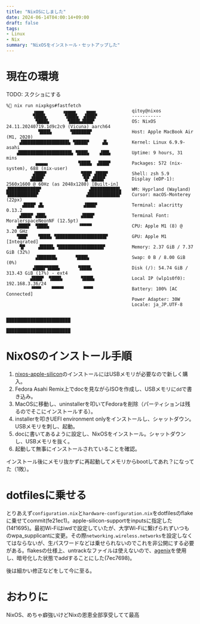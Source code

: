 ```yaml
---
title: "NixOSにしました"
date: 2024-06-14T04:00:14+09:00
draft: false
tags:
- Linux
- Nix
summary: "NixOSをインストール・セットアップした"
---
```


# 現在の環境

TODO: スクショにする
```
% nix run nixpkgs#fastfetch
          ▗▄▄▄       ▗▄▄▄▄    ▄▄▄▖             qitoy@nixos
          ▜███▙       ▜███▙  ▟███▛             -----------
           ▜███▙       ▜███▙▟███▛              OS: NixOS 24.11.20240719.1d9c2c9 (Vicuna) aarch64
            ▜███▙       ▜██████▛               Host: Apple MacBook Air (M1, 2020)
     ▟█████████████████▙ ▜████▛     ▟▙         Kernel: Linux 6.9.9-asahi
    ▟███████████████████▙ ▜███▙    ▟██▙        Uptime: 9 hours, 31 mins
           ▄▄▄▄▖           ▜███▙  ▟███▛        Packages: 572 (nix-system), 688 (nix-user)
          ▟███▛             ▜██▛ ▟███▛         Shell: zsh 5.9
         ▟███▛               ▜▛ ▟███▛          Display (eDP-1): 2560x1600 @ 60Hz (as 2048x1280) [Built-in]
▟███████████▛                  ▟██████████▙    WM: Hyprland (Wayland)
▜██████████▛                  ▟███████████▛    Cursor: macOS-Monterey (22px)
      ▟███▛ ▟▙               ▟███▛             Terminal: alacritty 0.13.2
     ▟███▛ ▟██▙             ▟███▛              Terminal Font: MoralerspaceNeonNF (12.5pt)
    ▟███▛  ▜███▙           ▝▀▀▀▀               CPU: Apple M1 (8) @ 3.20 GHz
    ▜██▛    ▜███▙ ▜██████████████████▛         GPU: Apple M1 [Integrated]
     ▜▛     ▟████▙ ▜████████████████▛          Memory: 2.37 GiB / 7.37 GiB (32%)
           ▟██████▙       ▜███▙                Swap: 0 B / 8.00 GiB (0%)
          ▟███▛▜███▙       ▜███▙               Disk (/): 54.74 GiB / 313.43 GiB (17%) - ext4
         ▟███▛  ▜███▙       ▜███▙              Local IP (wlp1s0f0): 192.168.3.36/24
         ▝▀▀▀    ▀▀▀▀▘       ▀▀▀▘              Battery: 100% [AC Connected]
                                               Power Adapter: 30W
                                               Locale: ja_JP.UTF-8

                                               ████████████████████████
                                               ████████████████████████
```

# NixOSのインストール手順

1. [nixos-apple-silicon](https://github.com/tpwrules/nixos-apple-silicon)のインストールにはUSBメモリが必要なので新しく購入。
1. Fedora Asahi Remix上でdocを見ながらISOを作成し、USBメモリに`dd`で書き込み。
1. MacOSに移動し、uninstallerを叩いてFedoraを削除（パーティションは残るのでそこにインストールする）。
1. installerを叩きUEFI environment onlyをインストールし、シャットダウン。USBメモリを刺し、起動。
1. docに書いてあるように設定し、NixOSをインストール。シャットダウンし、USBメモリを抜く。
1. 起動して無事にインストールされていることを確認。

インストール後にメモリ抜かずに再起動してメモリからbootしてあれ？になってた（1敗）。

# dotfilesに乗せる

とりあえず`configuration.nix`と`hardware-configuration.nix`をdotfilesのflakeに乗せてcommit(fe21ec1)。apple-silicon-supportをinputsに指定した(14f1695)。最初Wi-Fiはiwdで設定していたが、大学Wi-Fiに繋げられずいつものwpa_supplicantに変更。その際`networking.wireless.networks`を設定しなくてはならないが、生パスワードなどは乗せられないのでこれを非公開にする必要がある。flakesの仕様上、untrackなファイルは使えないので、[agenix](https://github.com/ryantm/agenix)を使用し、暗号化した状態でaddすることにした(7ec7698)。

後は細かい修正などをして今に至る。

# おわりに

NixOS、めちゃ癖強いけどNixの恩恵全部享受してて最高
